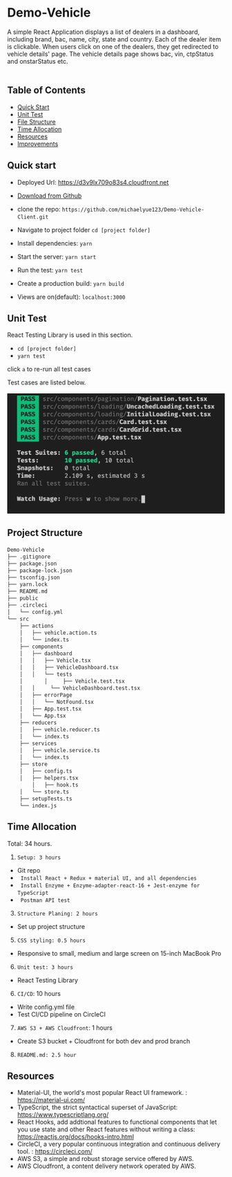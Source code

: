 # Demo-Vehicle

A simple React Application displays a list of dealers in a dashboard, including brand, bac, name, city, state and country. Each of the dealer item is clickable. When users click on one of the dealers, they get redirected to vehicle details' page. The vehicle details page shows bac, vin, ctpStatus and onstarStatus etc. <br><br>

## Table of Contents

- [Quick Start](#quick-start)
- [Unit Test](#unit-test)
- [File Structure](#file-structure)
- [Time Allocation](#time-allocation)
- [Resources](#resources)
- [Improvements](#improvements)

## Quick start

- Deployed Url: https://d3v9lx709o83s4.cloudfront.net 

- [Download from Github](https://github.com/michaelyue123/Accenture_Paginate_Cache/archive/main.zip)

- clone the repo: `https://github.com/michaelyue123/Demo-Vehicle-Client.git`

- Navigate to project folder
  `cd [project folder]`

- Install dependencies:
  `yarn`

- Start the server:
  `yarn start`

- Run the test:
  `yarn test`

- Create a production build:
  `yarn build`

- Views are on(default):
  `localhost:3000`

## Unit Test

React Testing Library is used in this section.

- `cd [project folder]`
- `yarn test`

click `a` to re-run all test cases

Test cases are listed below. <br><br>
![Unit Test](https://github.com/michaelyue123/Accenture_Paginate_Cache/blob/main/images/test_cases.png)

## Project Structure

```
Demo-Vehicle
├── .gitignore
├── package.json
├── package-lock.json
├── tsconfig.json
├── yarn.lock
├── README.md
├── public
├── .circleci
│	└── config.yml
└── src
	├── actions
	│	├── vehicle.action.ts
	│	└── index.ts
	├── components
	│	├── dashboard
	│	│	├── Vehicle.tsx
	│	│	├── VehicleDashboard.tsx
	│	│	└── tests
  	│       │	  ├── Vehicle.test.tsx
	│	│	  └── VehicleDashboard.test.tsx
	│	├── errorPage
	│	│	└── NotFound.tsx
	│	├── App.test.tsx
	│	└── App.tsx
	├── reducers
	│	├── vehicle.reducer.ts
	│	└── index.ts
	├── services
	│	├── vehicle.service.ts
	│	└── index.ts
	├── store
	│	├── config.ts
 	│	├── helpers.tsx
        │	├── hook.ts
	│	└── store.ts
	├── setupTests.ts
	└── index.js
```

## Time Allocation

Total: 34 hours.

1. `Setup: 3 hours`

- Git repo
- ` Install React + Redux + material UI, and all dependencies`
- ` Install Enzyme + Enzyme-adapter-react-16 + Jest-enzyme for TypeScript`
- ` Postman API test`

3. `Structure Planing: 2 hours`

- Set up project structure

5. `CSS styling: 0.5 hours`

- Responsive to small, medium and large screen on 15-inch MacBook Pro

6. `Unit test: 3 hours`

- React Testing Library 

6. `CI/CD`: 10 hours

- Write config.yml file 
- Test CI/CD pipeline on CircleCI

7. `AWS S3 + AWS Cloudfront`: 1 hours

- Create S3 bucket + Cloudfront for both dev and prod branch

8. `README.md: 2.5 hour`

## Resources

- Material-UI, the world's most popular React UI framework. : <https://material-ui.com/>
- TypeScript, the strict syntactical superset of JavaScript: <https://www.typescriptlang.org/>
- React Hooks, add addtional features to functional components that let you use state and other React features without writing a class: <https://reactjs.org/docs/hooks-intro.html>
- CircleCI, a very popular continuous integration and continuous delivery tool. : <https://circleci.com/>
- AWS S3, a simple and robust storage service offered by AWS. 
- AWS Cloudfront, a content delivery network operated by AWS. 

